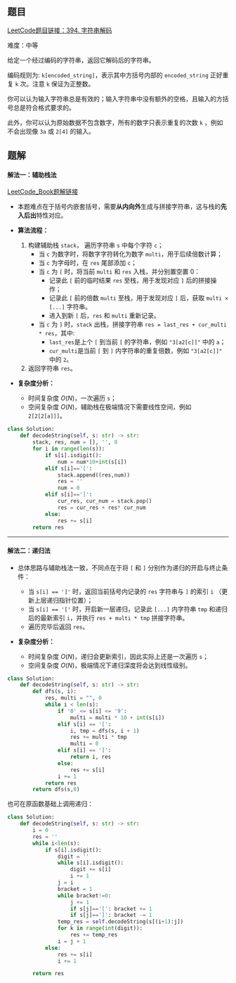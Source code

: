 ## 题目
[LeetCode题目链接：394. 字符串解码](https://leetcode.cn/problems/decode-string/description/?envType=study-plan-v2&envId=selected-coding-interview)

难度：中等

给定一个经过编码的字符串，返回它解码后的字符串。

编码规则为: `k[encoded_string]`，表示其中方括号内部的 `encoded_string` 正好重复 `k` 次。注意 `k` 保证为正整数。

你可以认为输入字符串总是有效的；输入字符串中没有额外的空格，且输入的方括号总是符合格式要求的。

此外，你可以认为原始数据不包含数字，所有的数字只表示重复的次数 `k` ，例如不会出现像 `3a` 或 `2[4]` 的输入。

## 题解

#### 解法一：辅助栈法
[LeetCode_Book题解链接](https://github.com/krahets/LeetCode-Book/blob/main/selected_coding_interview/docs/394.%20%E5%AD%97%E7%AC%A6%E4%B8%B2%E8%A7%A3%E7%A0%81.md)

- 本题难点在于括号内嵌套括号，需要**从内向外**生成与拼接字符串，这与栈的**先入后出**特性对应。

- **算法流程：**
    1. 构建辅助栈 `stack`， 遍历字符串 `s` 中每个字符 `c`；
        - 当 `c` 为数字时，将数字字符转化为数字 `multi`，用于后续倍数计算；
        - 当 `c` 为字母时，在 `res` 尾部添加 `c`；
        - 当 `c` 为 `[` 时，将当前 `multi` 和 `res` 入栈，并分别置空置 $0$：
            - 记录此 `[` 前的临时结果 `res` 至栈，用于发现对应 `]` 后的拼接操作；
            - 记录此 `[` 前的倍数 `multi` 至栈，用于发现对应 `]` 后，获取 `multi × [...]` 字符串。
            - 进入到新 `[` 后，`res` 和 `multi` 重新记录。
        - 当 `c` 为 `]` 时，`stack` 出栈，拼接字符串 `res = last_res + cur_multi * res`，其中:
            - `last_res`是上个 `[` 到当前 `[` 的字符串，例如 `"3[a2[c]]"` 中的 `a`；
            - `cur_multi`是当前 `[` 到 `]` 内字符串的重复倍数，例如 `"3[a2[c]]"` 中的 `2`。
    2. 返回字符串 `res`。

- **复杂度分析：**
    - 时间复杂度 $O(N)$，一次遍历 `s`；
    - 空间复杂度 $O(N)$，辅助栈在极端情况下需要线性空间，例如 `2[2[2[a]]]`。

```Python []
class Solution:
    def decodeString(self, s: str) -> str:
        stack, res, num = [], '', 0
        for i in range(len(s)):
            if s[i].isdigit():
                num = num*10+int(s[i])
            elif s[i]=='[':
                stack.append((res,num))
                res = ''                
                num = 0
            elif s[i]==']':
                cur_res, cur_num = stack.pop()
                res = cur_res + res* cur_num
            else:
                res += s[i]
        return res
```

---

#### 解法二：递归法

- 总体思路与辅助栈法一致，不同点在于将 `[` 和 `]` 分别作为递归的开启与终止条件：
    - 当 `s[i] == ']'` 时，返回当前括号内记录的 `res` 字符串与 `]` 的索引 `i` （更新上层递归指针位置）；
    - 当 `s[i] == '['` 时，开启新一层递归，记录此 `[...]` 内字符串 `tmp` 和递归后的最新索引 `i`，并执行 `res + multi * tmp` 拼接字符串。
    - 遍历完毕后返回 `res`。

- **复杂度分析：**
    - 时间复杂度 $O(N)$，递归会更新索引，因此实际上还是一次遍历 `s`；
    - 空间复杂度 $O(N)$，极端情况下递归深度将会达到线性级别。

```Python []
class Solution:
    def decodeString(self, s: str) -> str:
        def dfs(s, i):
            res, multi = "", 0
            while i < len(s):
                if '0' <= s[i] <= '9':
                    multi = multi * 10 + int(s[i])
                elif s[i] == '[':
                    i, tmp = dfs(s, i + 1)
                    res += multi * tmp
                    multi = 0
                elif s[i] == ']':
                    return i, res
                else:
                    res += s[i]
                i += 1
            return res
        return dfs(s,0)
```

也可在原函数基础上调用递归：
```python
class Solution:
    def decodeString(self, s: str) -> str:
        i = 0
        res = ''
        while i<len(s):
            if s[i].isdigit():
                digit = ''
                while s[i].isdigit():
                    digit += s[i]
                    i += 1
                j = i
                bracket = 1
                while bracket!=0:
                    j += 1
                    if s[j]=='[': bracket += 1
                    if s[j]==']': bracket -= 1
                temp_res = self.decodeString(s[(i+1):j])
                for k in range(int(digit)):
                    res += temp_res
                i = j + 1
            else:
                res += s[i]
                i += 1

        return res
```
